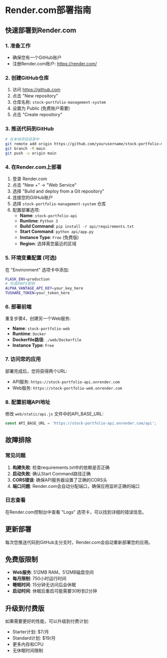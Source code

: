 # Render.com部署指南

## 快速部署到Render.com

### 1. 准备工作
- 确保您有一个GitHub账户
- 注册Render.com账户: https://render.com/

### 2. 创建GitHub仓库
1. 访问 https://github.com
2. 点击 "New repository"
3. 仓库名称: `stock-portfolio-management-system`
4. 设置为 Public (免费账户需要)
5. 点击 "Create repository"

### 3. 推送代码到GitHub
```bash
# 在本地项目目录中
git remote add origin https://github.com/yourusername/stock-portfolio-management-system.git
git branch -M main
git push -u origin main
```

### 4. 在Render.com上部署
1. 登录 Render.com
2. 点击 "New +" → "Web Service"
3. 选择 "Build and deploy from a Git repository"
4. 连接您的GitHub账户
5. 选择 `stock-portfolio-management-system` 仓库
6. 配置部署选项:
   - **Name**: `stock-portfolio-api`
   - **Runtime**: `Python 3`
   - **Build Command**: `pip install -r api/requirements.txt`
   - **Start Command**: `python api/app.py`
   - **Instance Type**: `Free` (免费版)
   - **Region**: 选择离您最近的区域

### 5. 环境变量配置 (可选)
在 "Environment" 选项卡中添加:
```bash
FLASK_ENV=production
# 可选的API密钥
ALPHA_VANTAGE_API_KEY=your_key_here
TUSHARE_TOKEN=your_token_here
```

### 6. 部署前端
重复步骤4，创建另一个Web服务:
- **Name**: `stock-portfolio-web`
- **Runtime**: `Docker`
- **Dockerfile路径**: `./web/Dockerfile`
- **Instance Type**: `Free`

### 7. 访问您的应用
部署完成后，您将获得两个URL:
- API服务: `https://stock-portfolio-api.onrender.com`
- Web服务: `https://stock-portfolio-web.onrender.com`

### 8. 配置前端API地址
修改 `web/static/api.js` 文件中的API_BASE_URL:
```javascript
const API_BASE_URL = 'https://stock-portfolio-api.onrender.com/api';
```

## 故障排除

### 常见问题
1. **构建失败**: 检查requirements.txt中的依赖是否正确
2. **启动失败**: 确认Start Command路径正确
3. **CORS错误**: 确保API服务器设置了正确的CORS头
4. **端口问题**: Render.com会自动分配端口，确保应用监听正确的端口

### 日志查看
在Render.com控制台中查看 "Logs" 选项卡，可以找到详细的错误信息。

## 更新部署

每次您推送代码到GitHub主分支时，Render.com会自动重新部署您的应用。

## 免费版限制

- **Web服务**: 512MB RAM，512MB磁盘空间
- **每月限制**: 750小时运行时间
- **睡眠时间**: 15分钟无访问后会休眠
- **启动时间**: 休眠后重启可能需要30秒到2分钟

## 升级到付费版

如果需要更好的性能，可以升级到付费计划:
- Starter计划: $7/月
- Standard计划: $19/月
- 更多内存和CPU
- 无休眠时间限制